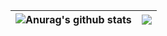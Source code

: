 | <img align="center" src="https://github-readme-stats.vercel.app/api?username=yasenh&show_icons=true&include_all_commits=true&count_private=true&theme=vue&hide_border=true" alt="Anurag's github stats" /></a> | <img align="center" src="https://github-readme-stats.vercel.app/api/top-langs/?username=yasenh&theme=vue&hide_border=true&hide=Fortran" /></a> |
| ------------- | ------------- |
